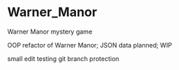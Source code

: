 # Warner_Manor
Warner Manor mystery game

OOP refactor of Warner Manor; JSON data planned; WIP

small edit testing git branch protection